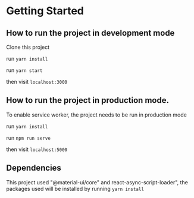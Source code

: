 # Getting Started
## How to run the project in development mode
Clone this project

run `yarn install`

run `yarn start`

then visit `localhost:3000`

## How to run the project in production mode.
To enable service worker, the project needs to be run in production mode

run `yarn install`

run `npm run serve`

then visit `localhost:5000`

## Dependencies

This project used "@material-ui/core" and react-async-script-loader", the packages used will be installed by running `yarn install`
  

